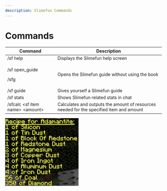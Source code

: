 ```yaml
---
description: Slimefun Commands
---
```


# Commands

| Command                           | Description                                                                             |
| --------------------------------- | --------------------------------------------------------------------------------------- |
| /sf help                          | Displays the Slimefun help screen                                                       |
| <p>/sf open_guide</p><p>/sfg</p>  | Opens the Slimefun guide without using the book                                         |
| /sf guide                         | Gives yourself a Slimefun guide                                                         |
| /sf stats                         | Shows Slimefun related stats in chat                                                    |
| /sfcalc \<sf item name> \<amount> | Calculates and outputs the amount of resources needed for the specified item and amount |

![Example of the sfcalc command output](<../.gitbook/assets/image (10).png>)

